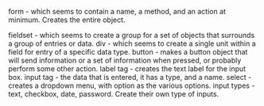 form - which seems to contain a name, a method, and an action at minimum.  Creates the entire object.

fieldset - which seems to create a group for a set of objects that surrounds a group of entries or data.
div - which seems to create a single unit within a field for entry of a specific data type.
button - makes a button object that will send information or a set of information when pressed, or probably perform some other action.
label tag - creates the text label for the input box.
input tag - the data that is entered, it has a type, and a name.
select - creates a dropdown menu, with option as the various options.
input types - text, checkbox, date, password.  Create their own type of inputs.